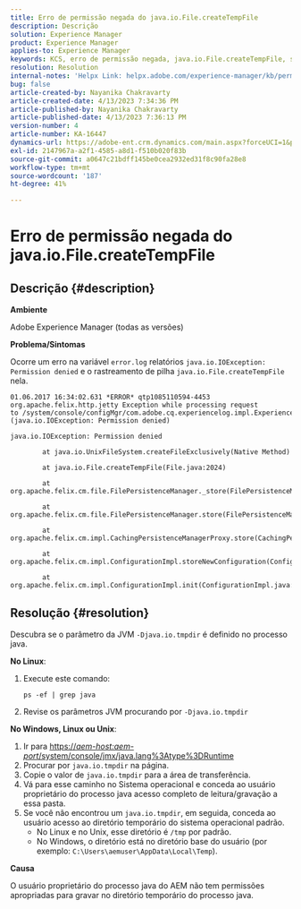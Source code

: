 ```yaml
---
title: Erro de permissão negada do java.io.File.createTempFile
description: Descrição
solution: Experience Manager
product: Experience Manager
applies-to: Experience Manager
keywords: KCS, erro de permissão negada, java.io.File.createTempFile, solução de problemas, Adobe Experience Manager
resolution: Resolution
internal-notes: 'Helpx Link: helpx.adobe.com/experience-manager/kb/permission_denied_error_from_java_io_file.html'
bug: false
article-created-by: Nayanika Chakravarty
article-created-date: 4/13/2023 7:34:36 PM
article-published-by: Nayanika Chakravarty
article-published-date: 4/13/2023 7:36:13 PM
version-number: 4
article-number: KA-16447
dynamics-url: https://adobe-ent.crm.dynamics.com/main.aspx?forceUCI=1&pagetype=entityrecord&etn=knowledgearticle&id=96b1b835-32da-ed11-a7c7-6045bd0067ea
exl-id: 2147967a-a2f1-4585-a8d1-f510b020f83b
source-git-commit: a0647c21bdff145be0cea2932ed31f8c90fa28e8
workflow-type: tm+mt
source-wordcount: '187'
ht-degree: 41%

---
```


# Erro de permissão negada do java.io.File.createTempFile

## Descrição {#description}


<b>Ambiente</b>

Adobe Experience Manager (todas as versões)

<b>Problema/Sintomas</b>

Ocorre um erro na variável `error.log` relatórios `java.io.IOException: Permission denied` e o rastreamento de pilha `java.io.File.createTempFile` nela.


```
01.06.2017 16:34:02.631 *ERROR* qtp1085110594-4453 org.apache.felix.http.jetty Exception while processing request to /system/console/configMgr/com.adobe.cq.experiencelog.impl.ExperienceLogConfigServlet (java.io.IOException: Permission denied)

java.io.IOException: Permission denied

        at java.io.UnixFileSystem.createFileExclusively(Native Method)

        at java.io.File.createTempFile(File.java:2024)

        at org.apache.felix.cm.file.FilePersistenceManager._store(FilePersistenceManager.java:699)

        at org.apache.felix.cm.file.FilePersistenceManager.store(FilePersistenceManager.java:660)

        at org.apache.felix.cm.impl.CachingPersistenceManagerProxy.store(CachingPersistenceManagerProxy.java:242)

        at org.apache.felix.cm.impl.ConfigurationImpl.storeNewConfiguration(ConfigurationImpl.java:462)

        at org.apache.felix.cm.impl.ConfigurationImpl.init(ConfigurationImpl.java:183)
```





## Resolução {#resolution}


Descubra se o parâmetro da JVM `-Djava.io.tmpdir` é definido no processo java.

<b>No Linux</b>:

1. Execute este comando:

   ```
   ps -ef | grep java
   ```

2. Revise os parâmetros JVM procurando por `-Djava.io.tmpdir`


<b>No Windows, Linux ou Unix</b>:

1. Ir para [https://*aem-host:aem-port*/system/console/jmx/java.lang%3Atype%3DRuntime](http://aem-host:aem-port/system/console/jmx/java.lang%3Atype%3DRuntime)
2. Procurar por `java.io.tmpdir` na página.
3. Copie o valor de `java.io.tmpdir` para a área de transferência.
4. Vá para esse caminho no Sistema operacional e conceda ao usuário proprietário do processo java acesso completo de leitura/gravação a essa pasta.
5. Se você não encontrou um `java.io.tmpdir`, em seguida, conceda ao usuário acesso ao diretório temporário do sistema operacional padrão.
   - No Linux e no Unix, esse diretório é `/tmp` por padrão.
   - No Windows, o diretório está no diretório base do usuário (por exemplo: `C:\Users\aemuser\AppData\Local\Temp`).


<b>Causa</b>

O usuário proprietário do processo java do AEM não tem permissões apropriadas para gravar no diretório temporário do processo java.
